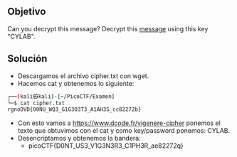 ## Objetivo
Can you decrypt this message? Decrypt this [message](https://artifacts.picoctf.net/c/158/cipher.txt) using this key "CYLAB".
## Solución
- Descargamos el archivo cipher.txt con wget.
- Hacemos cat y obtenemos lo siguiente:
```bash
┌──(kali㉿kali)-[~/PicoCTF/Examen]
└─$ cat cipher.txt 
rgnoDVD{O0NU_WQ3_G1G3O3T3_A1AH3S_cc82272b}
```
- Con esto vamos a https://www.dcode.fr/vigenere-cipher ponemos el texto que obtuvimos con el cat y como key/password ponemos: CYLAB.
- Desencriptamos y obtenemos la bandera:
	- picoCTF{D0NT_US3_V1G3N3R3_C1PH3R_ae82272q}